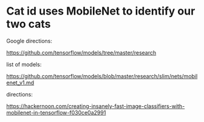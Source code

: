 # Cat id uses MobileNet to identify our two cats


Google directions:

https://github.com/tensorflow/models/tree/master/research

list of models:

https://github.com/tensorflow/models/blob/master/research/slim/nets/mobilenet_v1.md

directions:

https://hackernoon.com/creating-insanely-fast-image-classifiers-with-mobilenet-in-tensorflow-f030ce0a2991
